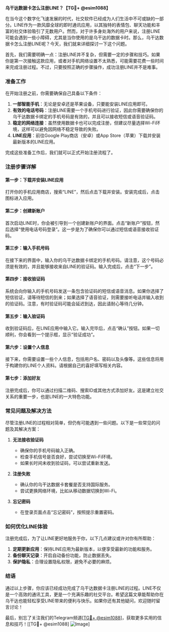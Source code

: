 **乌干达数据卡怎么注册LINE？【TG💪+ @esim1088】**

在当今这个数字化飞速发展的时代，社交软件已经成为人们生活中不可或缺的一部分。LINE作为一款风靡全球的即时通讯应用，以其独特的表情包、聊天功能和丰富的社交体验吸引了无数用户。然而，对于许多身处海外的用户来说，注册LINE可能会遇到一些小障碍，尤其是当你使用的是乌干达的数据卡时。那么，乌干达数据卡怎么注册LINE呢？今天，我们就来详细探讨一下这个问题。

首先，我们需要明确一点：注册LINE并不复杂，但需要一定的步骤和技巧。如果你是第一次接触这款应用，或者对手机网络设置不太熟悉，可能需要花费一些时间来完成注册过程。不过，只要按照正确的步骤操作，成功注册LINE并不是难事。

### **准备工作**

在开始注册之前，你需要确保自己具备以下条件：

1. **一部智能手机**：无论是安卓还是苹果设备，只要能安装LINE应用即可。
2. **有效的电话号码**：注册LINE需要一个手机号码进行验证，因此你需要确保你的乌干达数据卡绑定的手机号码是有效的，并且可以接收短信或语音验证码。
3. **稳定的网络连接**：虽然使用数据卡也可以完成注册，但建议尽量选择Wi-Fi环境，这样可以避免因网络不稳定导致的失败。
4. **LINE应用**：前往Google Play商店（安卓）或App Store（苹果）下载并安装最新版本的LINE应用。

完成这些准备工作后，我们就可以正式开始注册流程了。

### **注册步骤详解**

#### **第一步：下载并安装LINE应用**
打开你的手机应用商店，搜索“LINE”，然后点击下载并安装。安装完成后，点击图标进入应用。

#### **第二步：创建新账户**
首次启动LINE时，你会被引导到一个创建新账户的界面。点击“新账户”按钮，然后选择“使用电话号码登录”。这一步是为了确保你可以通过短信或语音接收验证码。

#### **第三步：输入手机号码**
在接下来的界面中，输入你的乌干达数据卡绑定的手机号码。请注意，这个号码必须是有效的，并且能够接收来自LINE的验证码。输入完成后，点击“下一步”。

#### **第四步：接收验证码**
系统会向你输入的手机号码发送一条包含验证码的短信或语音消息。如果你选择了短信验证，请等待短信的到来；如果选择了语音验证，则需要接听电话并输入收到的验证码。注意，有时验证码可能会延迟到达，因此请耐心等待几分钟。

#### **第五步：输入验证码**
收到验证码后，在LINE应用中输入它。输入完毕后，点击“确认”按钮。如果一切顺利，你会看到一个提示框，显示“验证成功”。

#### **第六步：设置个人信息**
接下来，你需要设置一些个人信息，包括用户名、密码以及头像等。这些信息将用于构建你的LINE个人资料。请根据自己的喜好填写相关内容。

#### **第七步：添加好友**
注册完成后，你可以通过扫描二维码、搜索ID或其他方式添加好友。这是建立社交关系的重要一步，也是LINE的一大特色功能。

### **常见问题及解决方法**

尽管注册LINE的过程相对简单，但仍有可能遇到一些问题。以下是一些常见的问题及其解决方案：

1. **无法接收验证码**
   - 确保你的手机号码输入正确。
   - 检查手机信号是否良好，尝试切换至Wi-Fi环境。
   - 如果长时间未收到验证码，可以尝试重新发送。

2. **注册失败**
   - 确认你的乌干达数据卡套餐是否支持国际服务。
   - 尝试更换网络环境，比如从移动数据切换到Wi-Fi。

3. **忘记密码**
   - 在登录页面点击“忘记密码”，按照提示重置密码。

### **如何优化LINE体验**

注册完成后，为了让LINE更好地服务于你，以下几点建议或许对你有所帮助：

1. **定期更新应用**：保持LINE应用为最新版本，以便享受最新的功能和服务。
2. **备份聊天记录**：开启自动备份功能，防止数据丢失。
3. **保护隐私**：合理设置隐私权限，避免不必要的麻烦。

### **结语**

通过以上步骤，你应该已经成功完成了乌干达数据卡注册LINE的过程。LINE不仅是一个高效的通讯工具，更是一个充满乐趣的社交平台。希望这篇文章能帮助你在乌干达也能轻松享受LINE带来的便利与快乐。如果你还有其他疑问，欢迎随时留言讨论！

最后，别忘了关注我们的Telegram频道[[TG💪+ @esim1088](https://t.me/s/esim1088)]，获取更多实用的信息和技巧！[[TG💪+ @esim1088] ![Image](https://i.postimg.cc/4NQfJmqS/Snipaste-2025-05-13-00-14-12.png)]